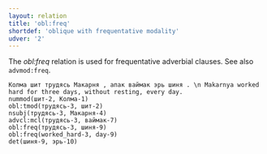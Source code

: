```yaml
---
layout: relation
title: 'obl:freq'
shortdef: 'oblique with frequentative modality'
udver: '2'
---
```


The _obl:freq_ relation is used for frequentative adverbial clauses.
See also `advmod:freq`.

~~~ sdparse
Колма шит трудясь Макарня , апак ваймак эрь шиня . \n Makarnya worked hard for three days, without resting, every day.
nummod(шит-2, Колма-1)
obl:tmod(трудясь-3, шит-2)
nsubj(трудясь-3, Макарня-4)
advcl:mcl(трудясь-3, ваймак-7)
obl:freq(трудясь-3, шиня-9)
obl:freq(worked_hard-3, day-9)
det(шиня-9, эрь-10)
~~~

<!-- Interlanguage links updated Po lis 14 15:35:39 CET 2022 -->
